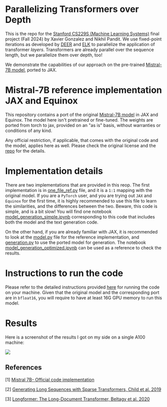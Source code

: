 # Parallelizing Transformers over Depth

This is the repo for the [Stanford CS229S (Machine Learning Systems)](https://cs229s.stanford.edu/fall2024/) final project (Fall 2024) by Xavier Gonzalez and Nikhil Pandit. We use fixed-point iterations as developed by [DEER](https://arxiv.org/abs/2309.12252) and [ELK](https://arxiv.org/abs/2407.19115) to parallelize the application of transformer *layers*. Transformers are already parallel over the sequence length, but we parallelize them over depth, too! 

We demonstrate the capabilities of our approach on the pre-trained [Mistral-7B model](https://github.com/mistralai/mistral-src/tree/main?tab=readme-ov-file), ported to JAX.


# Mistral-7B reference implementation JAX and Equinox

This repository contains a port of the original [Mistral-7B model](https://github.com/mistralai/mistral-src/tree/main?tab=readme-ov-file) in JAX and Equinox. The model here isn't pretrained or fine-tuned. The weights are ported from torch to jax, provided on an "as is" basis, without warranties or conditions of any kind.

Any official restriction, if applicable, that comes with the original code and the model, applies here as well. Please check the original license and the [repo](https://github.com/mistralai/mistral-src/tree/main?tab=readme-ov-file) for the details.


# Implementation details

There are two implementations that are provided in this reop. The first implementation is in [one_file_ref.py](./mistral_jax/one_file_ref.py) file, and it is a `1:1` mapping with the original model. If you are a `PyTorch` user, and you are trying out `JAX` and `Equinox` for the first time, it is highly recommended to use this file to learn the similarities, and the differences between the two. Beware, this code is simple, and is a bit slow! You will find one notebook [model_generation_simple.ipynb](./mistral_jax/model_generation_simple.ipynb) corresponding to this code that includes both the model and the text generation code.

On the other hand, if you are already familiar with JAX, it is recommended to look at the [model.py](./mistral_jax/model.py) file for the reference implementation, and [generation.py](./mistral_jax/generation.py) to use the ported model for generation. The notebook [model_generation_optimized.ipynb](./mistral_jax/model_generation_optimized.ipynb) can be used as a reference to check the results.


# Instructions to run the code

Please refer to the detailed instructions provided [here](./instructions.md) for running the code on your machine.
Given that the original model and the corresponding port are in `bfloat16`, you will require to have at least 16G GPU memory to run this model.


# Results
Here is a screenshot of the results I got on my side on a single A100 machine:

![](./sample_results.png)


## References

[1] [Mistral 7B- Official code implementation](https://github.com/mistralai/mistral-src/tree/main?tab=readme-ov-file)

[2] [Generating Long Sequences with Sparse Transformers, Child et al. 2019](https://arxiv.org/pdf/1904.10509.pdf)

[3] [Longformer: The Long-Document Transformer, Beltagy et al. 2020](https://arxiv.org/pdf/2004.05150v2.pdf)
